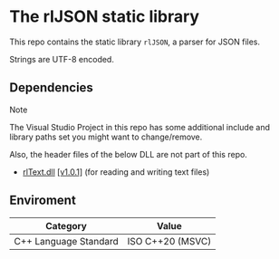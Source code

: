 # The rlJSON static library

This repo contains the static library `rlJSON`, a parser for JSON files.

Strings are UTF-8 encoded.


## Dependencies

> [!NOTE]
> The Visual Studio Project in this repo has some additional include and library paths set you might
want to change/remove.
> 
> Also, the header files of the below DLL are not part of this repo.

* [rlText.dll](https://rle.sh/git/rlText) [\[v1.0.1\]](https://rle.sh/git/rlText/releases/tag/v1.0.1)
(for reading and writing text files)


## Enviroment

| Category              | Value                     |
|-----------------------|---------------------------|
| C++ Language Standard | ISO C++20 (MSVC)          |
